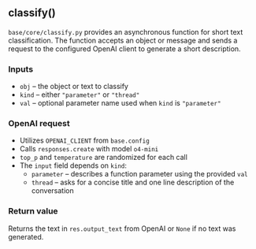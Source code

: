 ## classify()

`base/core/classify.py` provides an asynchronous function for short text classification. The function accepts an object or message and sends a request to the configured OpenAI client to generate a short description.

### Inputs
- `obj` – the object or text to classify
- `kind` – either `"parameter"` or `"thread"`
- `val` – optional parameter name used when `kind` is `"parameter"`

### OpenAI request
- Utilizes `OPENAI_CLIENT` from `base.config`
- Calls `responses.create` with model `o4-mini`
- `top_p` and `temperature` are randomized for each call
- The `input` field depends on `kind`:
  - `parameter` – describes a function parameter using the provided `val`
  - `thread` – asks for a concise title and one line description of the conversation

### Return value
Returns the text in `res.output_text` from OpenAI or `None` if no text was generated.
